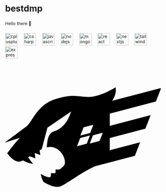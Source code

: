 <h1 align="left">bestdmp</h1>

###

<p align="left">Hello there 👋</p>

###

<div align="left">
  <img src="https://cdn.jsdelivr.net/gh/devicons/devicon/icons/cplusplus/cplusplus-original.svg" height="40" alt="cplusplus logo"  />
  <img width="12" />
  <img src="https://skillicons.dev/icons?i=cs" height="40" alt="csharp logo"  />
  <img width="12" />
  <img src="https://cdn.simpleicons.org/javascript/F7DF1E" height="40" alt="javascript logo"  />
  <img width="12" />
  <img src="https://skillicons.dev/icons?i=nodejs" height="40" alt="nodejs logo"  />
  <img width="12" />
  <img src="https://cdn.jsdelivr.net/gh/devicons/devicon/icons/mongodb/mongodb-original.svg" height="40" alt="mongodb logo"  />
  <img width="12" />
  <img src="https://cdn.jsdelivr.net/gh/devicons/devicon/icons/react/react-original.svg" height="40" alt="react logo"  />
  <img width="12" />
  <img src="https://cdn.simpleicons.org/nextdotjs/000000" height="40" alt="nextjs logo"  />
  <img width="12" />
  <img src="https://cdn.simpleicons.org/tailwindcss/06B6D4" height="40" alt="tailwindcss logo"  />
  <img width="12" />
  <img src="https://cdn.jsdelivr.net/gh/devicons/devicon/icons/express/express-original.svg" height="40" alt="express logo"  />
    <img width="12" />
  <svg role="img" viewBox="0 0 24 24" xmlns="http://www.w3.org/2000/svg"><title>Fastify</title><path d="M23.245 6.49L24 4.533l-.031-.121-7.473 1.967c.797-1.153.523-2.078.523-2.078s-2.387 1.524-4.193 1.485c-1.804-.04-2.387-.52-5.155.362-2.768.882-3.551 3.59-4.351 4.173-.804.583-3.32 2.477-3.32 2.477l.006.034 2.27-.724s-.622.585-1.945 2.37l-.062-.057.002.011s1.064 1.626 2.107 1.324a2.14 2.14 0 0 0 .353-.147c.419.234.967.463 1.572.525 0 0-.41-.475-.752-1.017l.238-.154.865.318-.096-.812c.003-.003.006-.003.008-.006l.849.311-.105-.738a5.65 5.65 0 0 1 .322-.158l.885-3.345 3.662-2.497-.291.733c-.741 1.826-2.135 2.256-2.135 2.256l-.582.22c-.433.512-.614.637-.764 2.353.348-.088.682-.107.984-.028 1.564.421 2.107 2.307 1.685 2.827-.104.13-.356.354-.673.617H7.77l-.008.514-.065.051h-.645l-.009.504-.17.127c-.607.011-1.373-.518-1.373-.518 0 .481.401 1.225.401 1.225l.07-.034-.061.045s1.625 1.083 2.646.681c.91-.356 3.263-2.213 5.296-3.093l6.15-1.62.811-2.1-4.688 1.235v-1.889l5.5-1.448.811-2.1-6.31 1.662V8.367zm-11.163 4l1.459-.384.02.074-.455 1.179-1.513.398zm.503 2.526l-1.512.398.489-1.266 1.459-.385.02.074zm1.971-.424l-1.513.398.49-1.266 1.459-.385.02.073Z"/></svg>
</div>

###
